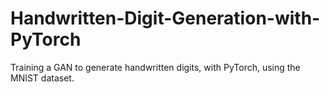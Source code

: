 # Handwritten-Digit-Generation-with-PyTorch

Training a GAN to generate handwritten digits, with PyTorch, using the MNIST dataset.
